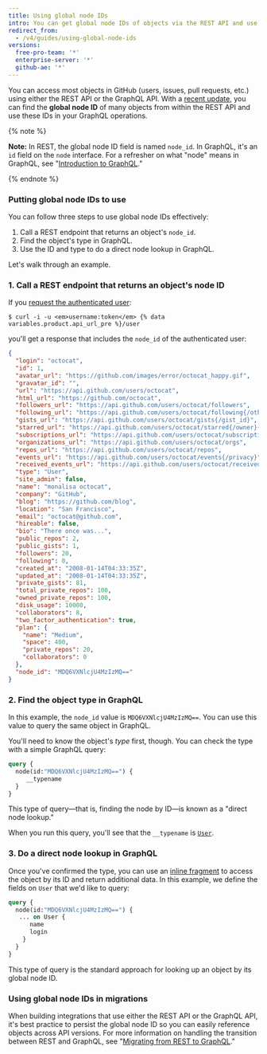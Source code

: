 ```yaml
---
title: Using global node IDs
intro: You can get global node IDs of objects via the REST API and use them in GraphQL operations.
redirect_from:
  - /v4/guides/using-global-node-ids
versions:
  free-pro-team: '*'
  enterprise-server: '*'
  github-ae: '*'
---
```


You can access most objects in GitHub (users, issues, pull requests, etc.) using either the REST API or the GraphQL API. With a [recent update](https://developer.github.com/changes/2017-12-19-graphql-node-id/), you can find the **global node ID** of many objects from within the REST API and use these IDs in your GraphQL operations.

{% note %}

**Note:** In REST, the global node ID field is named `node_id`. In GraphQL, it's an `id` field on the `node` interface. For a refresher on what "node" means in GraphQL, see "[Introduction to GraphQL](/v4/guides/intro-to-graphql/#node)."

{% endnote %}

### Putting global node IDs to use

You can follow three steps to use global node IDs effectively:

1. Call a REST endpoint that returns an object's `node_id`.
2. Find the object's type in GraphQL.
3. Use the ID and type to do a direct node lookup in GraphQL.

Let's walk through an example.

### 1. Call a REST endpoint that returns an object's node ID

If you [request the authenticated user](/v3/users/#get-the-authenticated-user):

```shell
$ curl -i -u <em>username:token</em> {% data variables.product.api_url_pre %}/user
```

you'll get a response that includes the `node_id` of the authenticated user:

```json
{
  "login": "octocat",
  "id": 1,
  "avatar_url": "https://github.com/images/error/octocat_happy.gif",
  "gravatar_id": "",
  "url": "https://api.github.com/users/octocat",
  "html_url": "https://github.com/octocat",
  "followers_url": "https://api.github.com/users/octocat/followers",
  "following_url": "https://api.github.com/users/octocat/following{/other_user}",
  "gists_url": "https://api.github.com/users/octocat/gists{/gist_id}",
  "starred_url": "https://api.github.com/users/octocat/starred{/owner}{/repo}",
  "subscriptions_url": "https://api.github.com/users/octocat/subscriptions",
  "organizations_url": "https://api.github.com/users/octocat/orgs",
  "repos_url": "https://api.github.com/users/octocat/repos",
  "events_url": "https://api.github.com/users/octocat/events{/privacy}",
  "received_events_url": "https://api.github.com/users/octocat/received_events",
  "type": "User",
  "site_admin": false,
  "name": "monalisa octocat",
  "company": "GitHub",
  "blog": "https://github.com/blog",
  "location": "San Francisco",
  "email": "octocat@github.com",
  "hireable": false,
  "bio": "There once was...",
  "public_repos": 2,
  "public_gists": 1,
  "followers": 20,
  "following": 0,
  "created_at": "2008-01-14T04:33:35Z",
  "updated_at": "2008-01-14T04:33:35Z",
  "private_gists": 81,
  "total_private_repos": 100,
  "owned_private_repos": 100,
  "disk_usage": 10000,
  "collaborators": 8,
  "two_factor_authentication": true,
  "plan": {
    "name": "Medium",
    "space": 400,
    "private_repos": 20,
    "collaborators": 0
  },
  "node_id": "MDQ6VXNlcjU4MzIzMQ=="
}
```

### 2. Find the object type in GraphQL

In this example, the `node_id` value is `MDQ6VXNlcjU4MzIzMQ==`. You can use this value to query the same object in GraphQL.

You'll need to know the object's _type_ first, though. You can check the type with a simple GraphQL query:

```graphql
query {
  node(id:"MDQ6VXNlcjU4MzIzMQ==") {
     __typename
  }
}
```

This type of query&mdash;that is, finding the node by ID&mdash;is known as a "direct node lookup."

When you run this query, you'll see that the `__typename` is [`User`](/v4/object/user/).

### 3. Do a direct node lookup in GraphQL

Once you've confirmed the type, you can use an [inline fragment](https://graphql.github.io/learn/queries/#inline-fragments) to access the object by its ID and return additional data. In this example, we define the fields on `User` that we'd like to query:

```graphql
query {
  node(id:"MDQ6VXNlcjU4MzIzMQ==") {
   ... on User {
      name
      login
    }
  }
}
```

This type of query is the standard approach for looking up an object by its global node ID.

### Using global node IDs in migrations

When building integrations that use either the REST API or the GraphQL API, it's best practice to persist the global node ID so you can easily reference objects across API versions. For more information on handling the transition between REST and GraphQL, see "[Migrating from REST to GraphQL](/v4/guides/migrating-from-rest/)."
